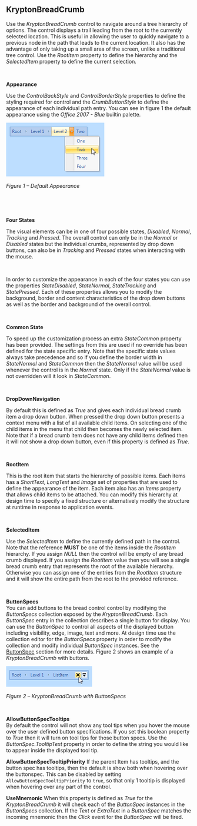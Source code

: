 ## KryptonBreadCrumb

Use the *KryptonBreadCrumb* control to navigate around a tree hierarchy of
options. The control displays a trail leading from the root to the currently
selected location. This is useful in allowing the user to quickly navigate to a
previous node in the path that leads to the current location. It also has the
advantage of only taking up a small area of the screen, unlike a traditional
tree control. Use the *RootItem* property to define the hierarchy and the
*SelectedItem* property to define the current selection.

 

**Appearance** 

Use the *ControlBackStyle* and *ControlBorderStyle* properties to define the
styling required for control and the *CrumbButtonStyle* to define the appearance
of each individual path entry. You can see in figure 1 the default
appearance using the *Office 2007 - Blue* builtin palette.

![*Figure 1 – Default Appearance*](KryptonBreadCrumb1.png)

*Figure 1 – Default Appearance*

 

 

**Four States**

The visual elements can be in one of four possible states, *Disabled*, *Normal*,
*Tracking* and *Pressed*. The overall control can only be in the *Normal* or
*Disabled* states but the individual crumbs, represented by drop down buttons,
can also be in *Tracking* and *Pressed* states when interacting with the mouse.

 

In order to customize the appearance in each of the four states you can use the
properties *StateDisabled*, *StateNormal*, *StateTracking* and *StatePressed*.
Each of these properties allows you to modify the background, border and content
characteristics of the drop down buttons as well as the border and background of
the overall control.

 

**Common State** 

To speed up the customization process an extra *StateCommon* property has been
provided. The settings from this are used if no override has been defined for
the state specific entry. Note that the specific state values always take
precedence and so if you define the border width in *StateNormal* and
*StateCommon* then the *StateNormal* value will be used whenever the control is
in the *Normal* state. Only if the *StateNormal* value is not overridden will it
look in *StateCommon*.

 

**DropDownNavigation**

By default this is defined as *True* and gives each individual bread crumb item
a drop down button. When pressed the drop down button presents a context menu
with a list of all available child items. On selecting one of the child items in
the menu that child then becomes the newly selected item. Note that if a bread
crumb item does not have any child items defined then it will not show a drop
down button, even if this property is defined as *True*.

 

**RootItem**

This is the root item that starts the hierarchy of possible items. Each items
has a *ShortText*, *LongText* and *Image* set of properties that are used to
define the appearance of the item. Each item also has an *Items* property that
allows child items to be attached. You can modify this hierarchy at design time
to specify a fixed structure or alternatively modify the structure at runtime in
response to application events.

 

**SelectedItem**

Use the *SelectedItem* to define the currently defined path in the control. Note
that the reference **MUST** be one of the items inside the *RootItem* hierarchy.
If you assign *NULL* then the control will be empty of any bread
crumb displayed. If you assign the *RootItem* value then you will see a single
bread crumb entry that represents the root of the available hierarchy. Otherwise
you can assign one of the entries from the *RootItem* structure and it will show
the entire path from the root to the provided reference.

 

**ButtonSpecs**  
You can add buttons to the bread control control by modifying the *ButtonSpecs*
collection exposed by the *KryptonBreadCrumb*. Each *ButtonSpec* entry in the
collection describes a single button for display. You can use the *ButtonSpec*
to control all aspects of the displayed button including visibility, edge,
image, text and more. At design time use the collection editor for the
*ButtonSpecs* property in order to modify the collection and modify individual
*ButtonSpec* instances. See the [ButtonSpec](ButtonSpec.md) section for more
details. Figure 2 shows an example of a *KryptonBreadCrumb* with buttons.

![*Figure 2 – KryptonBreadCrumb with ButtonSpecs*](KryptonBreadCrumb2.png)

*Figure 2 – KryptonBreadCrumb with ButtonSpecs*

 

**AllowButtonSpecTooltips**  
By default the control will not show any tool tips when you hover the mouse over
the user defined button specifications. If you set this boolean property to
*True* then it will turn on tool tips for those button specs. Use the
*ButtonSpec.TooltipText* property in order to define the string you would like
to appear inside the displayed tool tip.  

**AllowButtonSpecTooltipPriority**
If the parent Item has tooltips, and the button spec has tooltips, then
the default is show both when hovering over the buttonspec. This can be disabled 
by setting `AllowButtonSpecTooltipPriority` to `true`, so that only 1 tooltip is
displayed when hovering over any part of the control.

**UseMnemonic**
When this property is defined as *True* for the *KryptonBreadCrumb* it will
check each of the *ButtonSpec* instances in the *ButtonSpecs* collection. If the
*Text* or *ExtraText* in a *ButtonSpec* matches the incoming mnemonic then the
*Click* event for the *ButtonSpec* will be fired.

 
